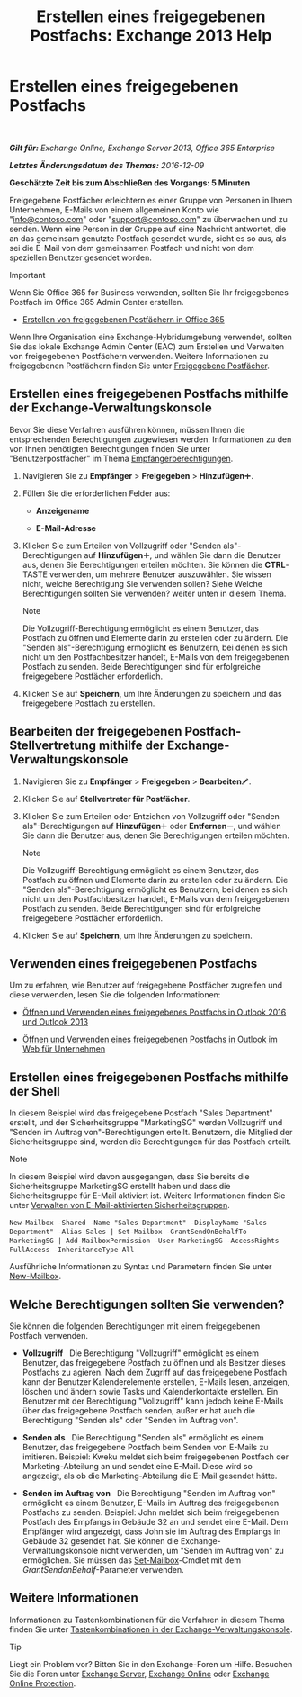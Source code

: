 ﻿---
title: 'Erstellen eines freigegebenen Postfachs: Exchange 2013 Help'
TOCTitle: Erstellen eines freigegebenen Postfachs
ms:assetid: d34bc827-1e83-4a7f-a219-8ba9c19fe24b
ms:mtpsurl: https://technet.microsoft.com/de-de/library/JJ150570(v=EXCHG.150)
ms:contentKeyID: 50476785
ms.date: 04/24/2018
mtps_version: v=EXCHG.150
ms.translationtype: HT
---

# Erstellen eines freigegebenen Postfachs

 

_**Gilt für:** Exchange Online, Exchange Server 2013, Office 365 Enterprise_

_**Letztes Änderungsdatum des Themas:** 2016-12-09_

**Geschätzte Zeit bis zum Abschließen des Vorgangs: 5 Minuten**

Freigegebene Postfächer erleichtern es einer Gruppe von Personen in Ihrem Unternehmen, E-Mails von einem allgemeinen Konto wie "info@contoso.com" oder "support@contoso.com" zu überwachen und zu senden. Wenn eine Person in der Gruppe auf eine Nachricht antwortet, die an das gemeinsam genutzte Postfach gesendet wurde, sieht es so aus, als sei die E-Mail von dem gemeinsamen Postfach und nicht von dem speziellen Benutzer gesendet worden.


> [!IMPORTANT]
> Wenn Sie Office 365 for Business verwenden, sollten Sie Ihr freigegebenes Postfach im Office 365 Admin Center erstellen. 
> <UL>
> <LI>
> <P><A href="https://go.microsoft.com/fwlink/p/?linkid=834766">Erstellen von freigegebenen Postfächern in Office 365</A></P></LI></UL>



Wenn Ihre Organisation eine Exchange-Hybridumgebung verwendet, sollten Sie das lokale Exchange Admin Center (EAC) zum Erstellen und Verwalten von freigegebenen Postfächern verwenden. Weitere Informationen zu freigegebenen Postfächern finden Sie unter [Freigegebene Postfächer](shared-mailboxes-exchange-2013-help.md).

## Erstellen eines freigegebenen Postfachs mithilfe der Exchange-Verwaltungskonsole

Bevor Sie diese Verfahren ausführen können, müssen Ihnen die entsprechenden Berechtigungen zugewiesen werden. Informationen zu den von Ihnen benötigten Berechtigungen finden Sie unter "Benutzerpostfächer" im Thema [Empfängerberechtigungen](recipients-permissions-exchange-2013-help.md).

1.  Navigieren Sie zu **Empfänger** \> **Freigegeben** \> **Hinzufügen**![Hinzufügen (Symbol)](images/JJ218640.c1e75329-d6d7-4073-a27d-498590bbb558(EXCHG.150).gif "Hinzufügen (Symbol)").

2.  Füllen Sie die erforderlichen Felder aus:
    
      - **Anzeigename**
    
      - **E-Mail-Adresse**

3.  Klicken Sie zum Erteilen von Vollzugriff oder "Senden als"-Berechtigungen auf **Hinzufügen**![Hinzufügen (Symbol)](images/JJ218640.c1e75329-d6d7-4073-a27d-498590bbb558(EXCHG.150).gif "Hinzufügen (Symbol)"), und wählen Sie dann die Benutzer aus, denen Sie Berechtigungen erteilen möchten. Sie können die **CTRL**-TASTE verwenden, um mehrere Benutzer auszuwählen. Sie wissen nicht, welche Berechtigung Sie verwenden sollen? Siehe Welche Berechtigungen sollten Sie verwenden? weiter unten in diesem Thema.
    

    > [!NOTE]
    > Die Vollzugriff-Berechtigung ermöglicht es einem Benutzer, das Postfach zu öffnen und Elemente darin zu erstellen oder zu ändern. Die "Senden als"-Berechtigung ermöglicht es Benutzern, bei denen es sich nicht um den Postfachbesitzer handelt, E-Mails von dem freigegebenen Postfach zu senden. Beide Berechtigungen sind für erfolgreiche freigegebene Postfächer erforderlich.



4.  Klicken Sie auf **Speichern**, um Ihre Änderungen zu speichern und das freigegebene Postfach zu erstellen.

## Bearbeiten der freigegebenen Postfach-Stellvertretung mithilfe der Exchange-Verwaltungskonsole

1.  Navigieren Sie zu **Empfänger** \> **Freigegeben** \> **Bearbeiten**![Bearbeitungssymbol](images/Bb124582.6f53ccb2-1f13-4c02-bea0-30690e6ea71d(EXCHG.150).gif "Bearbeitungssymbol").

2.  Klicken Sie auf **Stellvertreter für Postfächer**.

3.  Klicken Sie zum Erteilen oder Entziehen von Vollzugriff oder "Senden als"-Berechtigungen auf **Hinzufügen**![Hinzufügen (Symbol)](images/JJ218640.c1e75329-d6d7-4073-a27d-498590bbb558(EXCHG.150).gif "Hinzufügen (Symbol)") oder **Entfernen**![Entfernen (Symbol)](images/JJ657492.479b6ced-8d64-4277-a725-f17fea202b28(EXCHG.150).gif "Entfernen (Symbol)"), und wählen Sie dann die Benutzer aus, denen Sie Berechtigungen erteilen möchten.
    

    > [!NOTE]
    > Die Vollzugriff-Berechtigung ermöglicht es einem Benutzer, das Postfach zu öffnen und Elemente darin zu erstellen oder zu ändern. Die "Senden als"-Berechtigung ermöglicht es Benutzern, bei denen es sich nicht um den Postfachbesitzer handelt, E-Mails von dem freigegebenen Postfach zu senden. Beide Berechtigungen sind für erfolgreiche freigegebene Postfächer erforderlich.



4.  Klicken Sie auf **Speichern**, um Ihre Änderungen zu speichern.

## Verwenden eines freigegebenen Postfachs

Um zu erfahren, wie Benutzer auf freigegebene Postfächer zugreifen und diese verwenden, lesen Sie die folgenden Informationen:

  - [Öffnen und Verwenden eines freigegebenes Postfachs in Outlook 2016 und Outlook 2013](https://go.microsoft.com/fwlink/p/?linkid=834764)

  - [Öffnen und Verwenden eines freigegebenen Postfachs in Outlook im Web für Unternehmen](https://go.microsoft.com/fwlink/p/?linkid=834766)

## Erstellen eines freigegebenen Postfachs mithilfe der Shell

In diesem Beispiel wird das freigegebene Postfach "Sales Department" erstellt, und der Sicherheitsgruppe "MarketingSG" werden Vollzugriff und "Senden im Auftrag von"-Berechtigungen erteilt. Benutzern, die Mitglied der Sicherheitsgruppe sind, werden die Berechtigungen für das Postfach erteilt.


> [!NOTE]
> In diesem Beispiel wird davon ausgegangen, dass Sie bereits die Sicherheitsgruppe MarketingSG erstellt haben und dass die Sicherheitsgruppe für E-Mail aktiviert ist. Weitere Informationen finden Sie unter <A href="manage-mail-enabled-security-groups-exchange-2013-help.md">Verwalten von E-Mail-aktivierten Sicherheitsgruppen</A>.



    New-Mailbox -Shared -Name "Sales Department" -DisplayName "Sales Department" -Alias Sales | Set-Mailbox -GrantSendOnBehalfTo MarketingSG | Add-MailboxPermission -User MarketingSG -AccessRights FullAccess -InheritanceType All

Ausführliche Informationen zu Syntax und Parametern finden Sie unter [New-Mailbox](https://technet.microsoft.com/de-de/library/aa997663\(v=exchg.150\)).

## Welche Berechtigungen sollten Sie verwenden?

Sie können die folgenden Berechtigungen mit einem freigegebenen Postfach verwenden.

  - **Vollzugriff**   Die Berechtigung "Vollzugriff" ermöglicht es einem Benutzer, das freigegebene Postfach zu öffnen und als Besitzer dieses Postfachs zu agieren. Nach dem Zugriff auf das freigegebene Postfach kann der Benutzer Kalenderelemente erstellen, E-Mails lesen, anzeigen, löschen und ändern sowie Tasks und Kalenderkontakte erstellen. Ein Benutzer mit der Berechtigung "Vollzugriff" kann jedoch keine E-Mails über das freigegebene Postfach senden, außer er hat auch die Berechtigung "Senden als" oder "Senden im Auftrag von".

  - **Senden als**   Die Berechtigung "Senden als" ermöglicht es einem Benutzer, das freigegebene Postfach beim Senden von E-Mails zu imitieren. Beispiel: Kweku meldet sich beim freigegebenen Postfach der Marketing-Abteilung an und sendet eine E-Mail. Diese wird so angezeigt, als ob die Marketing-Abteilung die E-Mail gesendet hätte.

  - **Senden im Auftrag von**   Die Berechtigung "Senden im Auftrag von" ermöglicht es einem Benutzer, E-Mails im Auftrag des freigegebenen Postfachs zu senden. Beispiel: John meldet sich beim freigegebenen Postfach des Empfangs in Gebäude 32 an und sendet eine E-Mail. Dem Empfänger wird angezeigt, dass John sie im Auftrag des Empfangs in Gebäude 32 gesendet hat. Sie können die Exchange-Verwaltungskonsole nicht verwenden, um "Senden im Auftrag von" zu ermöglichen. Sie müssen das [Set-Mailbox](https://technet.microsoft.com/de-de/library/bb123981\(v=exchg.150\))-Cmdlet mit dem *GrantSendonBehalf*-Parameter verwenden.

## Weitere Informationen

Informationen zu Tastenkombinationen für die Verfahren in diesem Thema finden Sie unter [Tastenkombinationen in der Exchange-Verwaltungskonsole](keyboard-shortcuts-in-the-exchange-admin-center-exchange-online-protection-help.md).


> [!TIP]
> Liegt ein Problem vor? Bitten Sie in den Exchange-Foren um Hilfe. Besuchen Sie die Foren unter <A href="https://go.microsoft.com/fwlink/p/?linkid=60612">Exchange Server</A>, <A href="https://go.microsoft.com/fwlink/p/?linkid=267542">Exchange Online</A> oder <A href="https://go.microsoft.com/fwlink/p/?linkid=285351">Exchange Online Protection</A>.


